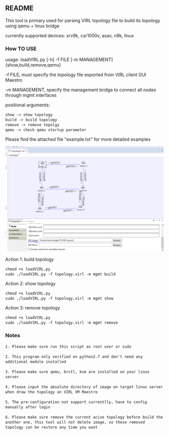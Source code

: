 ## README
This tool is primary used for parsing VIRL topology file to build its topology using qemu + linux bridge

currently supported devices: xrv9k, csr1000v, asav, n9k, linux

### How TO USE

usage: loadVIRL.py [-h] -f FILE [-m MANAGEMENT] {show,build,remove,qemu}

-f FILE, must specify the topology file exported from VIRL client GUI Maestro


-m MANAGEMENT, specify the management bridge to connect all nodes through mgmt interfaces


positional arguments: 

	show -> show topology	
	build -> build topology
	remove -> remove topolgy
	qemu -> check qemu startup parameter

Please find the attached file "example.txt" for more detailed examples


![alt text](https://github.com/JinlongWukong/vrlab/blob/master/topology.PNG)


Action 1: build topology

    chmod +x loadVIRL.py
 	sudo ./loadVIRL.py -f topology.virl -m mgmt build

Action 2: show topology

    chmod +x loadVIRL.py
 	sudo ./loadVIRL.py -f topology.virl -m mgmt show

Action 3: remove topology

    chmod +x loadVIRL.py
 	sudo ./loadVIRL.py -f topology.virl -m mgmt remove
  

### Notes
	1. Please make sure run this script as root user or sudo
	
	2. This program only verified on python2.7 and don't need any additional module installed 

	3. Please make sure qemu, brctl, kvm are installed on your linux server

	4. Please input the absolute directory of image on target linux server when draw the topology on VIRL VM Maestro

	5. The pre-configuration not support currentlly, have to config manually after login
	
	6. Please make sure remove the current acive topology before build the another one, this tool will not delete image, so these removed topology can be restore any time you want 
